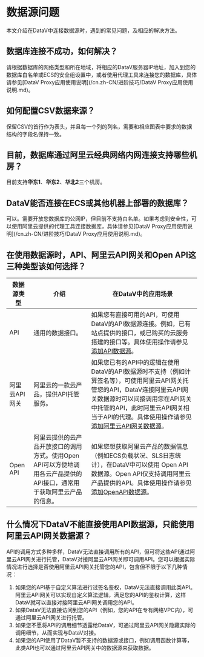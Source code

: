 # 数据源问题

本文介绍在DataV中连接数据源时，遇到的常见问题，及相应的解决方法。

## 数据库连接不成功，如何解决？

请根据数据库的网络类型和所在地域，将相应的DataV服务器IP地址，加入到您的数据库白名单或ECS的安全组设置中，或者使用代理工具来连接您的数据库，具体请参见[DataV Proxy应用使用说明](/cn.zh-CN/进阶技巧/DataV Proxy应用使用说明.md)。

## 如何配置CSV数据来源？

保留CSV的首行作为表头，并且每一个列的列名，需要和相应图表中要求的数据结构的字段名保持一致。

## 目前，数据库通过阿里云经典网络内网连接支持哪些机房？

目前支持**华东1**、**华东2**、**华北2**三个机房。

## DataV能否连接在ECS或其他机器上部署的数据库？

可以。需要开放您数据库的公网IP，但目前不支持白名单。如果考虑到安全性，可以使用阿里云提供的代理工具连接数据库，具体请参见[DataV Proxy应用使用说明](/cn.zh-CN/进阶技巧/DataV Proxy应用使用说明.md)。

## 在使用数据源时，API、阿里云API网关和Open API这三种类型该如何选择？

|数据源类型|介绍|在DataV中的应用场景|
|-----|--|------------|
|API|通用的数据接口。|如果您有直接可用的API，可使用DataV的API数据源连接。例如，已有站点提供的接口，或已购买的云服务搭建的接口等。具体使用操作请参见[添加API数据源](/cn.zh-CN/数据源管理/添加数据源/添加API数据源.md)。|
|阿里云API网关|阿里云的一款云产品，提供API托管服务。|如果您已有的API中的逻辑在使用DataV的API数据源时不支持（例如计算签名等），可使用阿里云API网关托管您的API，DataV连接阿里云API网关数据源时可以间接调用您在API网关中托管的API，此时阿里云API网关相当于API的代理。具体使用操作请参见[添加阿里云API网关数据源](/cn.zh-CN/数据源管理/添加数据源/添加阿里云API网关数据源.md)。|
|Open API|阿里云提供的云产品开放接口的调用方式。使用Open API可以方便地调用各云产品提供的API接口，通常用于获取阿里云产品的信息。|如果您想获取阿里云产品的数据信息（例如ECS负载状况、SLS日志统计），在DataV中可以使用 Open API数据源。Open API仅支持调用阿里云产品提供的API。具体使用操作请参见[添加OpenAPI数据源](/cn.zh-CN/数据源管理/添加数据源/添加OpenAPI数据源.md)。|

## 什么情况下DataV不能直接使用API数据源，只能使用阿里云API网关数据源？

API的调用方式多种多样，DataV无法直接调用所有的API，但可将这些API通过阿里云API网关进行托管，DataV对接阿里云API网关即可调用API。您可以根据实际情况进行选择是否使用阿里云API网关托管您的API，包含但不限于以下几种情况：

1.  如果您的API基于自定义算法进行过签名鉴权，DataV无法直接调用此类API。阿里云API网关可以实现自定义算法逻辑，满足您的API的鉴权计算，这样DataV就可以直接对接阿里云API网关调用您的API。
2.  如果DataV无法直接访问到您的API（例如，您的API在专有网络VPC内），可通过阿里云API网关进行托管。
3.  如果您不愿将API的调用细节透露给DataV，可通过阿里云API网关隐藏实际的调用细节，从而实现与DataV对接。
4.  如果您的API使用了DataV暂不支持的数据源或接口，例如调用函数计算等，此类API也可以通过阿里云API网关中的数据源来获取数据。

